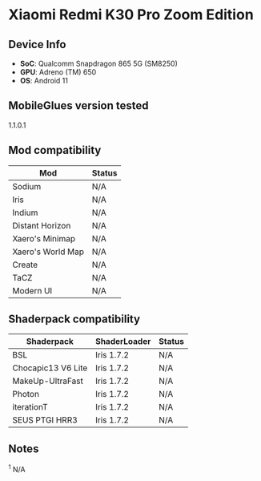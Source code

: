# Xiaomi Redmi K30 Pro Zoom Edition

## Device Info

- **SoC**: Qualcomm Snapdragon 865 5G (SM8250)
- **GPU**: Adreno (TM) 650
- **OS**: Android 11

## MobileGlues version tested

1.1.0.1

## Mod compatibility

|**Mod**|**Status**|
|---|---|
| Sodium | N/A |
| Iris | N/A |
| Indium | N/A |
| Distant Horizon | N/A |
| Xaero's Minimap | N/A |
| Xaero's World Map | N/A |
| Create | N/A |
| TaCZ | N/A |
| Modern UI | N/A |

## Shaderpack compatibility

|**Shaderpack** | **ShaderLoader** | **Status** 
|---|---|----|
| BSL | Iris 1.7.2 | N/A |
| Chocapic13 V6 Lite | Iris 1.7.2 | N/A |
| MakeUp-UltraFast | Iris 1.7.2 | N/A |
| Photon | Iris 1.7.2 | N/A |
| iterationT | Iris 1.7.2 | N/A |
| SEUS PTGI HRR3 | Iris 1.7.2 | N/A |

## Notes

<sup>1</sup> N/A